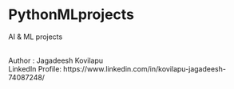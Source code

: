 # PythonMLprojects
AI &amp; ML projects

<br> 
Author : Jagadeesh Kovilapu
<br>
LinkedIn Profile: https://www.linkedin.com/in/kovilapu-jagadeesh-74087248/
